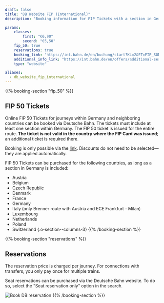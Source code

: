 ```yaml
---
draft: false
title: "DB Website FIP (International)"
description: "Booking information for FIP Tickets with a section in Germany."

params:
    classes:
        first: "€6,90"
        second: "€5,50"
    fip_50: true
    reservations: true
    booking_link: "https://int.bahn.de/en/buchung/start?KL=2&ET=FIP_SONSTIGE"
    additional_info_link: "https://int.bahn.de/en/offers/additional-services/seat-reservation"
    type: "website"

aliases:
  - db_website_fip_international
---
```


{{% booking-section "fip_50" %}}
## FIP 50 Tickets

Online FIP 50 Tickets for journeys within Germany and neighboring countries can be booked via Deutsche Bahn. The tickets must include at least one section within Germany. The FIP 50 ticket is issued for the entire route. **The ticket is not valid in the country where the FIP Card was issued**; an additional ticket is required there.

Booking is only possible via the [link](https://int.bahn.de/en/buchung/start?KL=2&ET=FIP_SONSTIGE). Discounts do not need to be selected—they are applied automatically.

FIP 50 Tickets can be purchased for the following countries, as long as a section in Germany is included:

- Austria
- Belgium
- Czech Republic
- Denmark
- France
- Germany
- Italy (only Brenner route with Austria and ECE Frankfurt - Milan)
- Luxembourg
- Netherlands
- Poland
- Switzerland
{.o-section--columns-3}
{{% /booking-section %}}

{{% booking-section "reservations" %}}
## Reservations

The reservation price is charged per journey. For connections with transfers, you only pay once for multiple trains.

Seat reservations can be purchased via the Deutsche Bahn website. To do so, select the "Seat reservation only" option in the search.

![Book DB reservation](db_reservation.webp)
{{% /booking-section %}}
